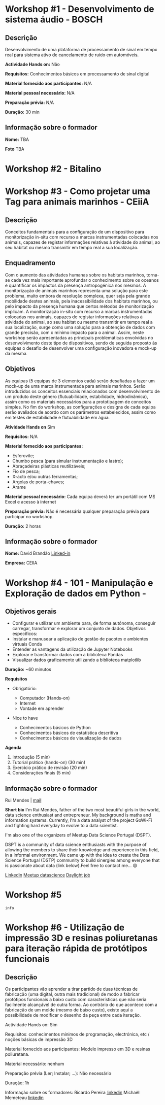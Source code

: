     
# Workshop #1 - Desenvolvimento de sistema áudio - BOSCH

## Descrição 
Desenvolvimento de uma plataforma de processamento de sinal em tempo real para sistema ativo de cancelamento de ruido em automóveis.

**Actividade Hands on:** Não

**Requisitos:** Conhecimentos básicos em processamento de sinal digital

**Material fornecido aos participantes:** N/A

**Material pessoal necessário:** N/A

**Preparação prévia:** N/A

**Duração:** 30 min

## Informação sobre o formador
**Nome:** TBA

**Foto** TBA 




# Workshop #2 - Bitalino




# Workshop #3 - Como projetar uma Tag para animais marinhos - CEiiA

## Descrição 
Conceitos fundamentais para a configuração de um dispositivo para monitorização in-situ com recurso a marcas instrumentadas colocadas nos animais, capazes de registar informações relativas à atividade do animal, ao seu habitat ou mesmo transmitir em tempo real a sua localização.

## Enquadramento
Com o aumento das atividades humanas sobre os habitats marinhos, torna-se cada vez mais importante aprofundar o conhecimento sobre os oceanos e quantificar os impactos da presença antropogénica nos mesmos. A monitorização de animais marinhos representa uma solução para este problema, muito embora de resolução complexa, quer seja pela grande mobilidade destes animais, pela inacessibilidade dos habitats marinhos, ou pelo impacto da presença humana que certos métodos de monitorização implicam. A monitorização in-situ com recurso a marcas instrumentadas colocadas nos animais, capazes de registar informações relativas à atividade do animal, ao seu habitat ou mesmo transmitir em tempo real a sua localização, surge como uma solução para a obtenção de dados com grande precisão, com o mínimo impacto para o animal. Assim, neste workshop serão apresentadas as principais problemáticas envolvidas no desenvolvimento deste tipo de dispositivos, sendo de seguida proposto às equipas o desafio de desenvolver uma configuração inovadora e mock-up da mesma.

## Objetivos
As equipas (5 equipas de 3 elementos cada) serão desafiadas a fazer um mock-up de uma marca instrumentada para animais marinhos. Serão introduzidos os conceitos essenciais relacionados com desenvolvimento de um produto deste género (flutuabilidade, estabilidade, hidrodinâmica), assim como os materiais necessários para a prototipagem de conceitos simples. No fim do workshop, as configurações e designs de cada equipa serão avaliados de acordo com os parâmetros estabelecidos, assim como em testes de estabilidade e flutuabilidade em água. 

**Atividade Hands on** Sim

**Requisitos:** N/A

**Material fornecido aos participantes:**
* Esferovite;
* Chumbo pesca (para simular instrumentação e lastro);
* Abraçadeiras plásticas reutilizáveis;
* Fio de pesca;
* X-acto e/ou outras ferramentas;
* Argolas de porta-chaves;
* Arame

**Material pessoal necessário:** Cada equipa deverá ter um portátil com MS Excel e acesso à internet

**Preparação prévia:** Não é necessária qualquer preparação prévia para participar no workshop.

**Duração:** 2 horas

## Informação sobre o formador
**Nome:** David Brandão [Linked-in](https://www.linkedin.com/in/davidpinabrandao/)

**Empresa:** CEIIA

 
# Workshop #4 - 101 - Manipulação e Exploração de dados em Python -

## Objetivos gerais
* Configurar e utilizar um ambiente para, de forma autónoma, conseguir carregar,
transformar e explorar um conjunto de dados.
Objetivos específicos:
* Instalar e manusear a aplicação de gestão de pacotes e ambientes virtuais Conda
* Entender as vantagens da utilização de Jupyter Notebooks
* Explorar e transformar dados com a biblioteca Pandas
* Visualizar dados graficamente utilizando a biblioteca matplotlib

**Duração:** ~60 minutos

**Requisitos**
* Obrigatório: 
  * Computador (Hands-on)
  * Internet
  * Vontade em aprender

* Nice to have
  * Conhecimentos básicos de Python
  * Conhecimentos básicos de estatística descritiva
  * Conhecimentos básicos de visualização de dados

**Agenda**
1. Introdução (5 min)
2. Tutorial prático (hands-on) (30 min)
3. Exercício prático de revisão (20 min)
4. Considerações finais (5 min)

## Informação sobre o formador

Rui Mendes | [mail](rui.mendes@datascienceportugal.com)

**Short bio** I'm Rui Mendes, father of the two most beautiful girls in the world, data science enthusiast and entrepreneur. My background is maths and information systems. Currently, I'm a data analyst of the project GoWi-Fi and fighting hard everyday to evolve to a data scientist.

I'm also one of the organizers of Meetup Data Science Portugal (DSPT).

DSPT is a community of data science enthusiasts with the purpose of allowing the members to share their knowledge and experience in this field, in a informal environment. We came up with the idea to create the Data Science Portugal (DSTP) community to build sinergies among everyone that is passionate about data (link below).Feel free to contact me... :smile:

[Linkedin](https://pt.linkedin.com/in/ruidamendes)
[Meetup datascience](https://www.meetup.com/datascienceportugal/)
[Daylight job](http://www.gowi-fi.pt/)




# Workshop #5
    info
    
    
 
# Workshop #6 - Utilização de impressão 3D e resinas poliuretanas para iteração rápida de protótipos funcionais

## Descrição 
Os participantes vão aprender a tirar partido de duas técnicas de fabricação (uma digital, outra mais tradicional) de modo a fabricar protótipos funcionais a baixo custo com características que não seria facilmente alcançável de outra forma. Ao contrário do que acontece com a fabricação de um molde (mesmo de baixo custo), existe aqui a possibilidade de modificar o desenho da peça entre cada iteração.

Actividade Hands on: Sim

Requisitos: conhecimentos mínimos de programação, electrónica, etc / noções básicas de impressão 3D 

Material fornecido aos participantes: Modelo impresso em 3D e resinas poliuretana.

Material necessário: nenhum

Preparação prévia (Ler; Instalar; ...): Não necessário

Duração: 1h

Informação sobre os formadores:
Ricardo Pereira [linkedin](https://www.linkedin.com/in/ricardopereiradesigner/)
Michaël Memeteau [linkedin](https://www.linkedin.com/in/mmemetea/)

